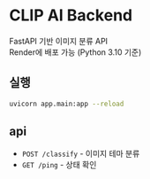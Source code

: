 # CLIP AI Backend

FastAPI 기반 이미지 분류 API  
Render에 배포 가능 (Python 3.10 기준)

## 실행

```bash
uvicorn app.main:app --reload
```

## api

- `POST /classify` - 이미지 테마 분류
- `GET /ping` - 상태 확인
